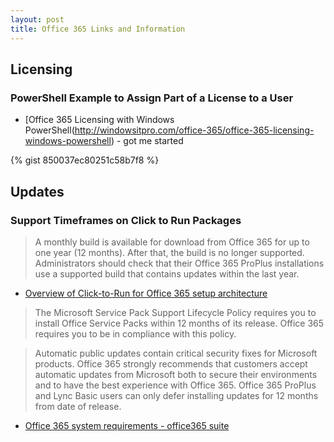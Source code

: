 ```yaml
---
layout: post
title: Office 365 Links and Information
---
```


## Licensing
### PowerShell Example to Assign Part of a License to a User

* [Office 365 Licensing with Windows PowerShell(http://windowsitpro.com/office-365/office-365-licensing-windows-powershell) - got me started

{% gist 850037ec80251c58b7f8 %}

## Updates
### Support Timeframes on Click to Run Packages

> A monthly build is available for download from Office 365 for up to one year (12 months). After that, the build is no longer supported. Administrators should check that their Office 365 ProPlus installations use a supported build that contains updates within the last year.

* [Overview of Click-to-Run for Office 365 setup architecture](http://technet.microsoft.com/en-us/library/jj219420%28v=office.15%29.aspx#BKMK_C2RUpdates)

> The Microsoft Service Pack Support Lifecycle Policy requires you to install Office Service Packs within 12 months of its release. Office 365 requires you to be in compliance with this policy.

> Automatic public updates contain critical security fixes for Microsoft products. Office 365 strongly recommends that customers accept automatic updates from Microsoft both to secure their environments and to have the best experience with Office 365. Office 365 ProPlus and Lync Basic users can only defer installing updates for 12 months from date of release.

* [Office 365 system requirements - office365 suite](http://office.microsoft.com/en-au/office365-suite-help/office-365-system-requirements-HA102817357.aspx)

